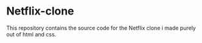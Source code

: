 # Netflix-clone
This repository contains the source code for the Netflix clone i made purely out of html and css.
